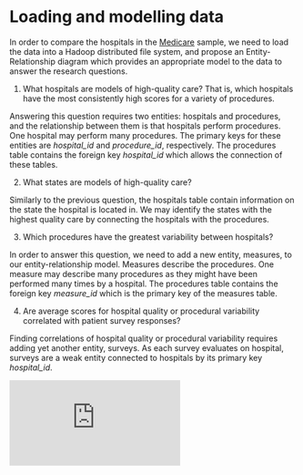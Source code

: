 # Loading and modelling data

In order to compare the hospitals in the [Medicare](https://data.medicare.gov/data/hospital-compare) sample, we need to load the data into a Hadoop distributed file system, and propose an Entity-Relationship diagram which provides an appropriate model to the data to answer the research questions.


1. What hospitals are models of high-quality care? That is, which hospitals have the most consistently high scores for a variety of procedures.

Answering this question requires two entities: hospitals and procedures, and the relationship between them is that hospitals perform procedures. One hospital may perform many procedures. The primary keys for these entities are *hospital_id* and *procedure_id*, respectively. The procedures table contains the foreign key *hospital_id* which allows the connection of these tables. 

2. What states are models of high-quality care?

Similarly to the previous question, the hospitals table contain information on the state the hospital is located in. We may identify the 
states with the highest quality care by connecting the hospitals with the procedures.

3. Which procedures have the greatest variability between hospitals?

In order to answer this question, we need to add a new entity, measures, to our entity-relationship model. Measures describe the procedures. One measure may describe many procedures as they might have been performed many times by a hospital. The procedures table contains the foreign key *measure_id* which is the primary key of the measures table.

4. Are average scores for hospital quality or procedural variability correlated with patient survey responses?

Finding correlations of hospital quality or procedural variability requires adding yet another entity, surveys. As each survey evaluates on hospital, surveys are a weak entity connected to hospitals by its primary key *hospital_id*.

![](https://github.com/adamlenart/MIDS-w205/blob/MIDS-w205/exercise_1/loading_and_modelling/W205-Exercise_1_ER_diagram.pdf)
